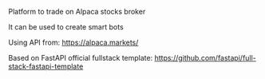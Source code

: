 Platform to trade on Alpaca stocks broker

It can be used to create smart bots

Using API from: https://alpaca.markets/

Based on FastAPI official fullstack template: https://github.com/fastapi/full-stack-fastapi-template

